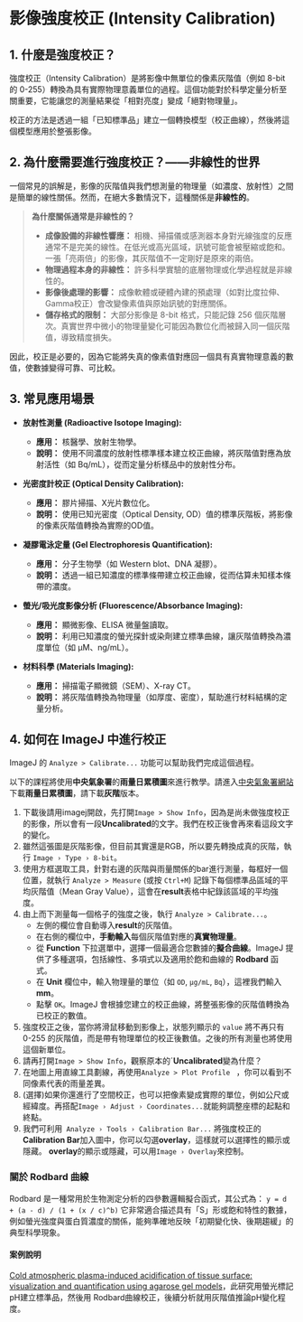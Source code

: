 # 影像強度校正 (Intensity Calibration)

## 1. 什麼是強度校正？

強度校正（Intensity Calibration）是將影像中無單位的像素灰階值（例如 8-bit 的 0-255）轉換為具有實際物理意義單位的過程。這個功能對於科學定量分析至關重要，它能讓您的測量結果從「相對亮度」變成「絕對物理量」。

校正的方法是透過一組「已知標準品」建立一個轉換模型（校正曲線），然後將這個模型應用於整張影像。

## 2. 為什麼需要進行強度校正？——非線性的世界

一個常見的誤解是，影像的灰階值與我們想測量的物理量（如濃度、放射性）之間是簡單的線性關係。然而，在絕大多數情況下，這種關係是**非線性的**。

> **為什麼關係通常是非線性的？**
>
> -   **成像設備的非線性響應：** 相機、掃描儀或感測器本身對光線強度的反應通常不是完美的線性。在低光或高光區域，訊號可能會被壓縮或飽和。一張「亮兩倍」的影像，其灰階值不一定剛好是原來的兩倍。
> -   **物理過程本身的非線性：** 許多科學實驗的底層物理或化學過程就是非線性的。
> -   **影像後處理的影響：** 成像軟體或硬體內建的預處理（如對比度拉伸、Gamma校正）會改變像素值與原始訊號的對應關係。
> -   **儲存格式的限制：** 大部分影像是 8-bit 格式，只能記錄 256 個灰階層次。真實世界中微小的物理量變化可能因為數位化而被歸入同一個灰階值，導致精度損失。

因此，校正是必要的，因為它能將失真的像素值對應回一個具有真實物理意義的數值，使數據變得可靠、可比較。



## 3. 常見應用場景

-   **放射性測量 (Radioactive Isotope Imaging):**
    -   **應用：** 核醫學、放射生物學。
    -   **說明：** 使用不同濃度的放射性標準樣本建立校正曲線，將灰階值對應為放射活性（如 Bq/mL），從而定量分析樣品中的放射性分布。

-   **光密度計校正 (Optical Density Calibration):**
    -   **應用：** 膠片掃描、X光片數位化。
    -   **說明：** 使用已知光密度（Optical Density, OD）值的標準灰階板，將影像的像素灰階值轉換為實際的OD值。

-   **凝膠電泳定量 (Gel Electrophoresis Quantification):**
    -   **應用：** 分子生物學（如 Western blot、DNA 凝膠）。
    -   **說明：** 透過一組已知濃度的標準條帶建立校正曲線，從而估算未知樣本條帶的濃度。

-   **螢光/吸光度影像分析 (Fluorescence/Absorbance Imaging):**
    -   **應用：** 顯微影像、ELISA 微量盤讀取。
    -   **說明：** 利用已知濃度的螢光探針或染劑建立標準曲線，讓灰階值轉換為濃度單位（如 μM、ng/mL）。

-   **材料科學 (Materials Imaging):**
    -   **應用：** 掃描電子顯微鏡（SEM）、X-ray CT。
    -   **說明：** 將灰階值轉換為物理量（如厚度、密度），幫助進行材料結構的定量分析。

## 4. 如何在 ImageJ 中進行校正

ImageJ 的 `Analyze > Calibrate...` 功能可以幫助我們完成這個過程。

以下的課程將使用**中央氣象署**的**雨量日累積圖**來進行教學。請進入[中央氣象署網站](https://www.cwa.gov.tw/V8/C/P/Rainfall/Rainfall_QZJ.html)下載**雨量日累積圖**，請下載**灰階**版本。

1.  下載後請用imagej開啟，先打開`Image > Show Info`，因為是尚未做強度校正的影像，所以會有一段**Uncalibrated**的文字。我們在校正後會再來看這段文字的變化。
2.  雖然這張圖是灰階影像，但目前其實還是RGB，所以要先轉換成真的灰階，執行 `Image › Type › 8-bit`。
3.  使用方框選取工具，針對右邊的灰階與雨量關係的bar進行測量，每框好一個位置，就執行 `Analyze > Measure` (或按 `Ctrl+M`) 記錄下每個標準品區域的平均灰階值（Mean Gray Value），這會在**result**表格中紀錄該區域的平均強度。
4.  由上而下測量每一個格子的強度之後，執行 `Analyze > Calibrate...`。
    -   左側的欄位會自動導入**result**的灰階值。
    -   在右側的欄位中，**手動輸入**每個灰階值對應的**真實物理量**。
    -   從 **Function** 下拉選單中，選擇一個最適合您數據的**擬合曲線**。ImageJ 提供了多種選項，包括線性、多項式以及適用於飽和曲線的 **Rodbard** 函式。
    -   在 **Unit** 欄位中，輸入物理量的單位（如 `OD`, `μg/mL`, `Bq`），這裡我們輸入**mm**。
    -   點擊 `OK`。ImageJ 會根據您建立的校正曲線，將整張影像的灰階值轉換為已校正的數值。
5.  強度校正之後，當你將滑鼠移動到影像上，狀態列顯示的 `value` 將不再只有 0-255 的灰階值，而是帶有物理單位的校正後數值。之後的所有測量也將使用這個新單位。
6.  請再打開`Image > Show Info`，觀察原本的ˊ**Uncalibrated**變為什麼？
7.  在地圖上用直線工具劃線，再使用`Analyze > Plot Profile ` ，你可以看到不同像素代表的雨量差異。
8.  (選擇)如果你還進行了空間校正，也可以把像素變成實際的單位，例如公尺或經緯度。再搭配`Image › Adjust › Coordinates...`就能夠調整座標的起點和終點。
9.  我們可利用` Analyze › Tools › Calibration Bar...` 將強度校正的**Calibration Bar**加入圖中，你可以勾選**overlay**，這樣就可以選擇性的顯示或隱藏。 **overlay**的顯示或隱藏，可以用`Image › Overlay`來控制。

### 關於 Rodbard 曲線
Rodbard 是一種常用於生物測定分析的四參數邏輯擬合函式，其公式為：
`y = d + (a - d) / (1 + (x / c)^b)`
它非常適合描述具有「S」形或飽和特性的數據，例如螢光強度與蛋白質濃度的關係，能夠準確地反映「初期變化快、後期趨緩」的典型科學現象。
#### 案例說明
[Cold atmospheric plasma-induced acidification of tissue surface: visualization and quantification using agarose gel models](https://www.researchgate.net/figure/A-typical-Rodbard-calibration-curve-of-fluorescein-fluorescence-intensity-versus-pH_fig1_331878406)，此研究用螢光標記pH建立標準品，然後用 Rodbard曲線校正，後續分析就用灰階值推論pH變化程度。

